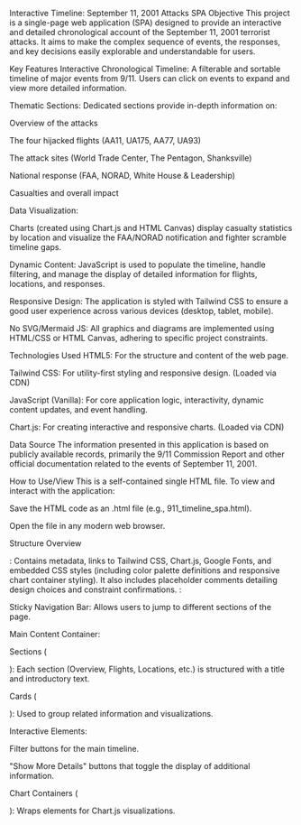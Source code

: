 Interactive Timeline: September 11, 2001 Attacks SPA
Objective
This project is a single-page web application (SPA) designed to provide an interactive and detailed chronological account of the September 11, 2001 terrorist attacks. It aims to make the complex sequence of events, the responses, and key decisions easily explorable and understandable for users.

Key Features
Interactive Chronological Timeline: A filterable and sortable timeline of major events from 9/11. Users can click on events to expand and view more detailed information.

Thematic Sections: Dedicated sections provide in-depth information on:

Overview of the attacks

The four hijacked flights (AA11, UA175, AA77, UA93)

The attack sites (World Trade Center, The Pentagon, Shanksville)

National response (FAA, NORAD, White House & Leadership)

Casualties and overall impact

Data Visualization:

Charts (created using Chart.js and HTML Canvas) display casualty statistics by location and visualize the FAA/NORAD notification and fighter scramble timeline gaps.

Dynamic Content: JavaScript is used to populate the timeline, handle filtering, and manage the display of detailed information for flights, locations, and responses.

Responsive Design: The application is styled with Tailwind CSS to ensure a good user experience across various devices (desktop, tablet, mobile).

No SVG/Mermaid JS: All graphics and diagrams are implemented using HTML/CSS or HTML Canvas, adhering to specific project constraints.

Technologies Used
HTML5: For the structure and content of the web page.

Tailwind CSS: For utility-first styling and responsive design. (Loaded via CDN)

JavaScript (Vanilla): For core application logic, interactivity, dynamic content updates, and event handling.

Chart.js: For creating interactive and responsive charts. (Loaded via CDN)

Data Source
The information presented in this application is based on publicly available records, primarily the 9/11 Commission Report and other official documentation related to the events of September 11, 2001.

How to Use/View
This is a self-contained single HTML file. To view and interact with the application:

Save the HTML code as an .html file (e.g., 911_timeline_spa.html).

Open the file in any modern web browser.

Structure Overview
<head>: Contains metadata, links to Tailwind CSS, Chart.js, Google Fonts, and embedded CSS styles (including color palette definitions and responsive chart container styling). It also includes placeholder comments detailing design choices and constraint confirmations.

<body>:

Sticky Navigation Bar: Allows users to jump to different sections of the page.

Main Content Container:

Sections (<section>): Each section (Overview, Flights, Locations, etc.) is structured with a title and introductory text.

Cards (<div class="card">): Used to group related information and visualizations.

Interactive Elements:

Filter buttons for the main timeline.

"Show More Details" buttons that toggle the display of additional information.

Chart Containers (<div class="chart-container">): Wraps <canvas> elements for Chart.js visualizations.

<script>: Contains all JavaScript logic for:

Data storage (timeline events, detailed descriptions).

Dynamic timeline population and event creation.

Filtering functionality for the timeline.

Toggle functionality for expandable detail sections.

Chart.js chart instantiation and configuration (including label wrapping and custom tooltips).

Scroll-based active navigation link highlighting.

The application is designed to present a somber and respectful account of the events, prioritizing clarity and ease of exploration for th
